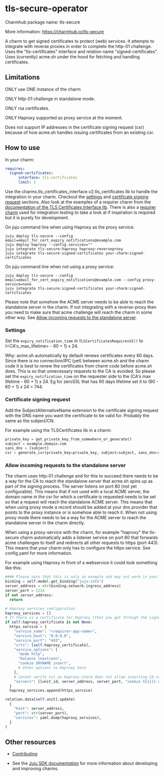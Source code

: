 <!--
Avoid using this README file for information that is maintained or published elsewhere, e.g.:

* metadata.yaml > published on Charmhub
* documentation > published on (or linked to from) Charmhub
* detailed contribution guide > documentation or CONTRIBUTING.md

Use links instead.
-->

# tls-secure-operator

Charmhub package name: tls-secure

More information: https://charmhub.io/tls-secure

A charm to get signed certificates to protect (web) services. It attempts to integrate with reverse proxies in order to complete the http-01 challenge.
Uses the "tls-certificates" interface and relation name "signed-certificates".
Uses (currently) acme.sh under the hood for fetching and handling certificates.

## Limitations

ONLY use ONE instance of the charm

ONLY http-01 challenge in standalone mode.

ONLY rsa certificates.

ONLY Haproxy supported as proxy service at the moment.

Does not support IP addresses in the certificate signing request (csr) because of how acme.sh handles issuing certificates from an existing csr.

## How to use

In your charm:

```yaml
requires:
  signed-certificates:
      interface: tls-certificates
      limit: 1
```

Use the charms.tls_certificates_interface.v2.tls_certificates lib to handle the integration in your charm. Checkout the [settings](#settings) and [certificate signing request](#certificate-signing-request) sections. Also look at the examples of a requirer charm from the [documentation of the TLS Certificates Interface lib](https://charmhub.io/tls-certificates-interface/libraries/tls_certificates). There is also a [requirer charm](tests/integration/juju/dev_requirer_charm/src/charm.py) used for integration testing to take a look at if inspiration is required but it is purely for development.

On juju command line when using Haproxy as the proxy service:

```shell
juju deploy tls-secure --config email=email_for_cert_expiry_notifications@example.com
juju deploy haproxy --config services=""
juju integrate tls-secure:haproxy haproxy:reverseproxy
juju integrate tls-secure:signed-certificates your-charm:signed-certificates
```

On juju command line when not using a proxy service:

```shell
juju deploy tls-secure --config email=email_for_cert_expiry_notifications@example.com --config proxy-service=none
juju integrate tls-secure:signed-certificates your-charm:signed-certificates
```

Please note that somehow the ACME server needs to be able to reach the standalone server in
the charm. If not integrating with a reverse-proxy then you need to make sure that acme challenge will reach the charm in some other way. See [Allow incoming requests to the standalone server](#allow-incoming-requests-to-the-standalone-server).

### Settings

Set the `expiry_notification_time` in `TLSCertificatesRequiresV2()` to (<CA's_max_lifetime> - 60 + 1) x 24.

Why:
acme.sh automatically by default renews certificates every 60 days. Since there is no connection/IPC (yet) between acme.sh and the charm code it is best to renew the certificates from charm code before acme.sh does. This is so that unnecessary requests to the CA is avoided. So please set the `expiry_notification_time` on the requester side to the (CA's max lifetime - 60 + 1) x 24. Eg for zeroSSL that has 90 days lifetime set it to (90 - 60 + 1) x 24 = 744.

### Certificate signing request

Add the SubjectAlternativeName extension to the certificate signing request with the DNS name you want the certificate to be valid for. Probably the same as the subject/CN.

For example using the TLSCertificates lib in a charm:

```python
private_key = get_private_key_from_somewhere_or_generate()
subject = example.domain.com
sans_dns = [subject]
csr = generate_csr(private_key=private_key, subject=subject, sans_dns=sans_dns)
```

### Allow incoming requests to the standalone server

The charm uses http-01 challenge and for this to succeed there needs to be a way for the CA to reach the standalone server that acme.sh spins up as part of the signing process. The server listens on port 80 (not yet configurable). This means that if not used with a local ACME server, the domain name in the csr for which a certificate is requested needs to be set so that a request will reach the standalone ACME server. This means that when using proxy mode a record should be added at your dns provider that points to the proxy instance or is somehow able to reach it. When not using proxy mode there needs to be a way for the ACME server to reach the standalone server in the charm directly.

When using a proxy-service with the charm, for example "haproxy" the tls-secure charm automatically adds a listener service on port 80 that forwards acme challenges to itself and
redirects all other requests to https (port 443). This means that your charm only has to configure the https service. See config.yaml for more information.

For example using Haproxy in front of a webservice it could look something like this:

```python
#### Please note that this is only an example and may not work in your code ####
binding = self.model.get_binding("juju-info")
server_address = str(binding.network.ingress_address)
server_port = 1234
if not server_address:
  return

# Haproxy services configuration
haproxy_services = []
# If there is a certificate for Haproxy (that you get through the signed-certificates integration) then setup the service with that certificate.
if self.haproxy_certificate is not None:
  https_service = {
    "service_name": "<requirer-app-name>",
    "service_host": "0.0.0.0",
    "service_port": "443",
    "crts": [self.haproxy_certificate],
    "service_options": [
      "mode http",
      "balance leastconn",
      "cookie SRVNAME insert",
      # Other options to Haproxy here
    ],
    # Cannot verify ssl as Haproxy-charm does not allow inserting CA cert. Bug filed in charm code.
    "servers": [[unit_id, server_address, server_port, "cookie S{{i}} check ssl verify none"]],
  }
  haproxy_services.append(https_service)

relation.data[self.unit].update(
  {
    "host": server_address,
    "port": str(server_port),
    "services": yaml.dump(haproxy_services),
  }
)
```

## Other resources

<!-- If your charm is documented somewhere else other than Charmhub, provide a link separately. -->

- [Contributing](CONTRIBUTING.md) <!-- or link to other contribution documentation -->

- See the [Juju SDK documentation](https://juju.is/docs/sdk) for more information about developing and improving charms.
